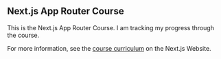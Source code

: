 ## Next.js App Router Course

This is the Next.js App Router Course. I am tracking my progress through the course.

For more information, see the [course curriculum](https://nextjs.org/learn) on the Next.js Website.
